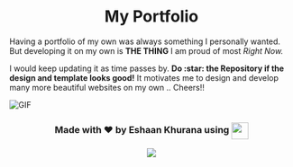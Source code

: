 
<h1 align="center"> <strong> My Portfolio </strong> </h1>

Having a portfolio of my own was always something I personally wanted. But developing it on my own is **THE THING** I am proud of most *Right Now.*

<p>
  I would keep updating it as time passes by. <strong>Do :star: the Repository if the design and template looks good!</strong> It motivates me to design and develop many more beautiful websites on my own .. Cheers!!
</p>

![GIF](https://github.com/eshaan007/My-Portfolio-v1/blob/master/Video-Insert.gif)  
  
<h3 align="center">
  Made with ❤️ by <strong>Eshaan Khurana</strong> using <img src="https://cdn2.iconfinder.com/data/icons/designer-skills/128/react-512.png" width="30"     align="center">
</h3>

<p align="center">
  <a href="https://app.netlify.com/sites/eshaankhurana/deploys">
      <img src="https://api.netlify.com/api/v1/badges/2f1563cd-34c6-492b-8d6d-59d25b28045b/deploy-status" align="center">
  </a>
</p>